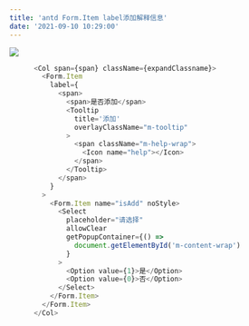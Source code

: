 ```yaml
---
title: 'antd Form.Item label添加解释信息'
date: '2021-09-10 10:29:00'
---   
```

![](https://img-blog.csdnimg.cn/20210910102855685.png?x-oss-processimage/watermark,type_ZHJvaWRzYW5zZmFsbGJhY2s,shadow_50,text_Q1NETiBA5b6Q5ZCM5L-d,size_17,color_FFFFFF,t_70,g_se,x_16)

```javascript
      <Col span={span} className={expandClassname}>
        <Form.Item
          label={
            <span>
              <span>是否添加</span>
              <Tooltip
                title='添加'
                overlayClassName="m-tooltip"
              >
                <span className="m-help-wrap">
                  <Icon name="help"></Icon>
                </span>
              </Tooltip>
            </span>
          }
        >
          <Form.Item name="isAdd" noStyle>
            <Select
              placeholder="请选择"
              allowClear
              getPopupContainer={() =>
                document.getElementById('m-content-wrap')
              }
            >
              <Option value={1}>是</Option>
              <Option value={0}>否</Option>
            </Select>
          </Form.Item>
        </Form.Item>
      </Col>
```